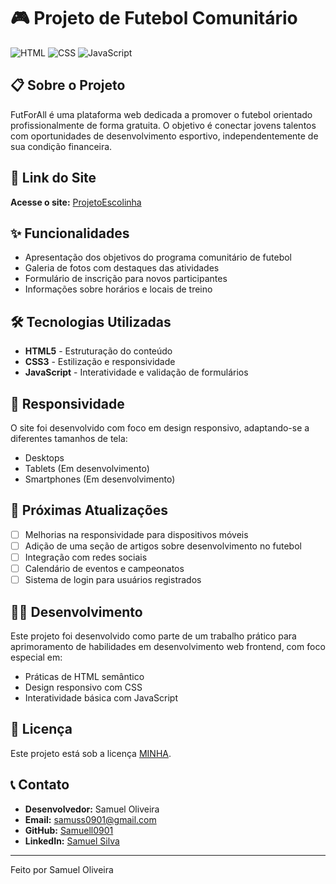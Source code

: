 # 🎮 Projeto de Futebol Comunitário

![HTML](https://img.shields.io/badge/HTML5-E34F26?style=for-the-badge&logo=html5&logoColor=white) ![CSS](https://img.shields.io/badge/CSS3-1572B6?style=for-the-badge&logo=css3&logoColor=white) ![JavaScript](https://img.shields.io/badge/JavaScript-F7DF1E?style=for-the-badge&logo=javascript&logoColor=black)

## 📋 Sobre o Projeto

FutForAll é uma plataforma web dedicada a promover o futebol orientado profissionalmente de forma gratuita. O objetivo é conectar jovens talentos com oportunidades de desenvolvimento esportivo, independentemente de sua condição financeira.

## 🚀 Link do Site

**Acesse o site:** [ProjetoEscolinha](https://samuell0901.github.io/Trabalho-sexta/)

## ✨ Funcionalidades

- Apresentação dos objetivos do programa comunitário de futebol
- Galeria de fotos com destaques das atividades
- Formulário de inscrição para novos participantes
- Informações sobre horários e locais de treino


## 🛠️ Tecnologias Utilizadas

- **HTML5** - Estruturação do conteúdo
- **CSS3** - Estilização e responsividade
- **JavaScript** - Interatividade e validação de formulários

## 📱 Responsividade

O site foi desenvolvido com foco em design responsivo, adaptando-se a diferentes tamanhos de tela:
- Desktops
- Tablets (Em desenvolvimento)
- Smartphones (Em desenvolvimento)



## 🔄 Próximas Atualizações

- [ ] Melhorias na responsividade para dispositivos móveis
- [ ] Adição de uma seção de artigos sobre desenvolvimento no futebol
- [ ] Integração com redes sociais
- [ ] Calendário de eventos e campeonatos
- [ ] Sistema de login para usuários registrados

## 👨‍💻 Desenvolvimento

Este projeto foi desenvolvido como parte de um trabalho prático para aprimoramento de habilidades em desenvolvimento web frontend, com foco especial em:

- Práticas de HTML semântico
- Design responsivo com CSS
- Interatividade básica com JavaScript



## 📝 Licença

Este projeto está sob a licença [MINHA](./LICENSE).

## 📞 Contato

- **Desenvolvedor:** Samuel Oliveira
- **Email:** samuss0901@gmail.com
- **GitHub:** [Samuell0901](https://github.com/Samuell0901)
- **LinkedIn:** [Samuel Silva](https://www.linkedin.com/in/samuel-silva0901/)

---

 Feito por Samuel Oliveira 
